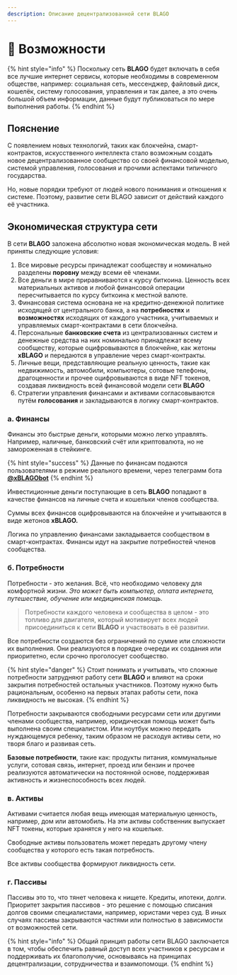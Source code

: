 ```yaml
---
description: Описание децентрализованной сети BLAGO
---
```


# 🌈 Возможности

{% hint style="info" %}
Поскольку сеть **BLAGO** будет включать в себя все лучшие интернет сервисы, которые необходимы в современном обществе, например: социальная сеть, мессенджер, файловый диск, кошелёк, систему голосования, управления и так далее, а это очень большой объем информации, данные будут публиковаться по мере выполнения работы.
{% endhint %}

## Пояснение

С появлением новых технологий, таких как блокчейна, смарт-контрактов, искусственного интеллекта стало возможным создать новое децентрализованное сообщество со своей финансовой моделью, системой управления, голосования и прочими аспектами типичного государства.

Но, новые порядки требуют от людей нового понимания и отношения к системе. Поэтому, развитие сети BLAGO зависит от действий каждого её участника.

## Экономическая структура сети

В сети **BLAGO** заложена абсолютно новая экономическая модель. В ней приняты следующие условия:

1. Все мировые ресурсы принадлежат сообществу и номинально разделены **поровну** между всеми её членами.
2. Все деньги в мире приравниваются к курсу биткоина. Ценность всех материальных активов и любой финансовой операции пересчитывается по курсу биткоина к местной валюте.
3. Финансовая система основана не на кредитно-денежной политике исходящей от центрального банка, а на **потребностях** и **возможностях** исходящих от каждого участника, учитываемых и управляемых смарт-контрактами в сети блокчейна.
4. Персональные **банковские счета** из централизованных систем и денежные средства на них номинально принадлежат всему сообществу, которые оцифровываются в блокчейне, как жетоны **xBLAGO** и передаются в управление через смарт-контракты.
5. Личные вещи, представляющие реальную ценность, такие как недвижимость, автомобили, компьютеры, сотовые телефоны, драгоценности и прочее оцифровываются в виде NFT токенов, создавая ликвидность всей финансовой модели сети **BLAGO**
6. Стратегии управления финансами и активами согласовываются путём **голосования** и закладываются в логику смарт-контрактов.

### а. Финансы

Финансы это быстрые деньги, которыми можно легко управлять. Например, наличные, банковский счёт или криптовалюта, но не замороженная в стейкинге.&#x20;

{% hint style="success" %}
Данные по финансам подаются пользователями в режиме реального времени, через телеграмм бота [**@xBLAGObot**](https://xblagobot.t.me)
{% endhint %}

Инвестиционные деньги поступающие в сеть **BLAGO** попадают в качестве финансов на личные счета и кошельки членов сообщества.

Суммы всех финансов оцифровываются на блокчейне и учитываются в виде жетонов **xBLAGO.**

Логика по управлению финансами закладывается сообществом в смарт-контрактах. Финансы идут на закрытие потребностей членов сообщества.

### б. Потребности

Потребности - это желания. Всё, что необходимо человеку для комфортной жизни. _Это может быть компьютер, оплата интернета, путешествие, обучение или медицинская помощь._&#x20;

> Потребности каждого человека и сообщества в целом - это топливо для двигателя, который мотивирует всех людей присоединиться к сети **BLAGO** и участвовать в её развитии.&#x20;

Все потребности создаются без ограничений по сумме или сложности их выполнения. Они реализуются в порядке очереди их создания или приоритетно, если срочно проголосует сообщество.&#x20;

{% hint style="danger" %}
Стоит понимать и учитывать, что сложные потребности затрудняют работу сети **BLAGO** и влияют на сроки закрытия потребностей остальных участников. Поэтому нужно быть рациональным, особенно на первых этапах работы сети, пока ликвидность не высокая.
{% endhint %}

Потребности закрываются свободными ресурсами сети или другими членами сообщества, например, юридическая помощь может быть выполнена своим специалистом. Или ноутбук можно передать нуждающемуся ребенку, таким образом не расходуя  активы сети, но творя благо и развивая сеть.

**Базовые потребности**, такие как: продукты питания, коммунальные услуги, сотовая связь, интернет, проезд или бензин и прочее реализуются автоматически на постоянной основе, поддерживая активность и жизнеспособность всех людей.

### в. Активы

Активами считается любая вещь имеющая материальную ценность, например, дом или автомобиль. На эти активы собственник выпускает NFT токены, которые хранятся у него на кошельке.&#x20;

Свободные активы пользователь может передать другому члену сообщества у которого есть такая потребность.&#x20;

Все активы сообщества формируют ликвидность сети.

### г. Пассивы

Пассивы это то, что тянет человека к нищете. Кредиты, ипотеки, долги. Приоритет закрытия пассивов - это решение с помощью списания долгов своими специалистами, например, юристами через суд. В иных случаях пассивы закрываются частями или полностью в зависимости от возможностей сети.

{% hint style="info" %}
Общий принцип работы сети BLAGO заключается в том, чтобы обеспечить равный доступ всех участников к ресурсам и поддерживать их благополучие, основываясь на принципах децентрализации, сотрудничества и взаимопомощи.
{% endhint %}
